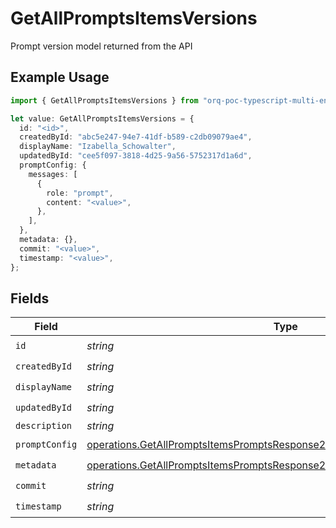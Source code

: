 # GetAllPromptsItemsVersions

Prompt version model returned from the API

## Example Usage

```typescript
import { GetAllPromptsItemsVersions } from "orq-poc-typescript-multi-env-version/models/operations";

let value: GetAllPromptsItemsVersions = {
  id: "<id>",
  createdById: "abc5e247-94e7-41df-b589-c2db09079ae4",
  displayName: "Izabella_Schowalter",
  updatedById: "cee5f097-3818-4d25-9a56-5752317d1a6d",
  promptConfig: {
    messages: [
      {
        role: "prompt",
        content: "<value>",
      },
    ],
  },
  metadata: {},
  commit: "<value>",
  timestamp: "<value>",
};
```

## Fields

| Field                                                                                                                                                                    | Type                                                                                                                                                                     | Required                                                                                                                                                                 | Description                                                                                                                                                              |
| ------------------------------------------------------------------------------------------------------------------------------------------------------------------------ | ------------------------------------------------------------------------------------------------------------------------------------------------------------------------ | ------------------------------------------------------------------------------------------------------------------------------------------------------------------------ | ------------------------------------------------------------------------------------------------------------------------------------------------------------------------ |
| `id`                                                                                                                                                                     | *string*                                                                                                                                                                 | :heavy_check_mark:                                                                                                                                                       | N/A                                                                                                                                                                      |
| `createdById`                                                                                                                                                            | *string*                                                                                                                                                                 | :heavy_check_mark:                                                                                                                                                       | N/A                                                                                                                                                                      |
| `displayName`                                                                                                                                                            | *string*                                                                                                                                                                 | :heavy_check_mark:                                                                                                                                                       | N/A                                                                                                                                                                      |
| `updatedById`                                                                                                                                                            | *string*                                                                                                                                                                 | :heavy_check_mark:                                                                                                                                                       | N/A                                                                                                                                                                      |
| `description`                                                                                                                                                            | *string*                                                                                                                                                                 | :heavy_minus_sign:                                                                                                                                                       | N/A                                                                                                                                                                      |
| `promptConfig`                                                                                                                                                           | [operations.GetAllPromptsItemsPromptsResponse200ApplicationJSONPromptConfig](../../models/operations/getallpromptsitemspromptsresponse200applicationjsonpromptconfig.md) | :heavy_check_mark:                                                                                                                                                       | N/A                                                                                                                                                                      |
| `metadata`                                                                                                                                                               | [operations.GetAllPromptsItemsPromptsResponse200ApplicationJSONMetadata](../../models/operations/getallpromptsitemspromptsresponse200applicationjsonmetadata.md)         | :heavy_check_mark:                                                                                                                                                       | N/A                                                                                                                                                                      |
| `commit`                                                                                                                                                                 | *string*                                                                                                                                                                 | :heavy_check_mark:                                                                                                                                                       | N/A                                                                                                                                                                      |
| `timestamp`                                                                                                                                                              | *string*                                                                                                                                                                 | :heavy_check_mark:                                                                                                                                                       | N/A                                                                                                                                                                      |